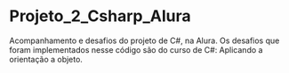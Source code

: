# Projeto_2_Csharp_Alura
Acompanhamento e desafios do projeto de C#, na Alura. Os desafios que foram implementados nesse código são do curso de C#: Aplicando a orientação a objeto.
